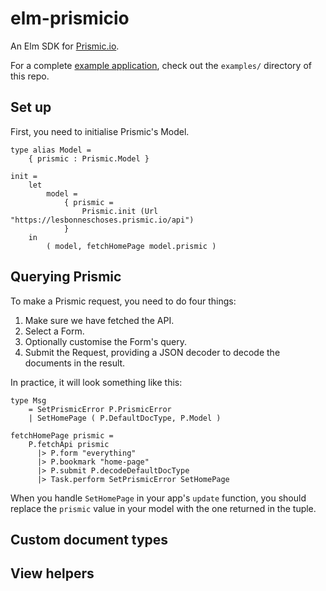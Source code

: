 
# elm-prismicio

An Elm SDK for [Prismic.io](https://prismic.io).

For a complete [example application](http://blog.mattjbray.com/elm-prismicio),
check out the `examples/` directory of this repo.

## Set up

First, you need to initialise Prismic's Model.

    type alias Model =
        { prismic : Prismic.Model }

    init =
        let
            model =
                { prismic =
                    Prismic.init (Url "https://lesbonneschoses.prismic.io/api")
                }
        in
            ( model, fetchHomePage model.prismic )


## Querying Prismic

To make a Prismic request, you need to do four things:

1. Make sure we have fetched the API.
2. Select a Form.
3. Optionally customise the Form's query.
4. Submit the Request, providing a JSON decoder to decode the documents in the
   result.

In practice, it will look something like this:

    type Msg
        = SetPrismicError P.PrismicError
        | SetHomePage ( P.DefaultDocType, P.Model )

    fetchHomePage prismic =
        P.fetchApi prismic
          |> P.form "everything"
          |> P.bookmark "home-page"
          |> P.submit P.decodeDefaultDocType
          |> Task.perform SetPrismicError SetHomePage


When you handle `SetHomePage` in your app's `update` function, you should
replace the `prismic` value in your model with the one returned in the tuple.

## Custom document types

## View helpers
